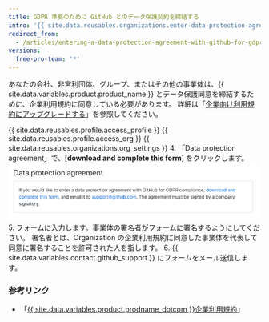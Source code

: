 ```yaml
---
title: GDPR 準拠のために GitHub とのデータ保護契約を締結する
intro: '{{ site.data.reusables.organizations.enter-data-protection-agreement }}'
redirect_from:
  - /articles/entering-a-data-protection-agreement-with-github-for-gdpr-compliance
versions:
  free-pro-team: '*'
---
```


あなたの会社、非営利団体、グループ、またはその他の事業体は、{{ site.data.variables.product.product_name }} とデータ保護同意を締結するために、企業利用規約に同意している必要があります。 詳細は「[企業向け利用規約にアップグレードする](/articles/upgrading-to-the-corporate-terms-of-service)」を参照してください。

{{ site.data.reusables.profile.access_profile }}
{{ site.data.reusables.profile.access_org }}
{{ site.data.reusables.organizations.org_settings }}
4. 「Data protection agreement」で、[**download and complete this form**] をクリックします。 ![データ保護同意セクション](/assets/images/help/organizations/data-protection-agreement.png)
5. フォームに入力します。事業体の署名者がフォームに署名するようにしてください。 署名者とは、Organization の企業利用規約に同意した事業体を代表して同意に署名することを許可された人を指します。
6. {{ site.data.variables.contact.github_support }} にフォームをメール送信します。

### 参考リンク
- 「[{{ site.data.variables.product.prodname_dotcom }}企業利用規約](/articles/github-corporate-terms-of-service/)」
